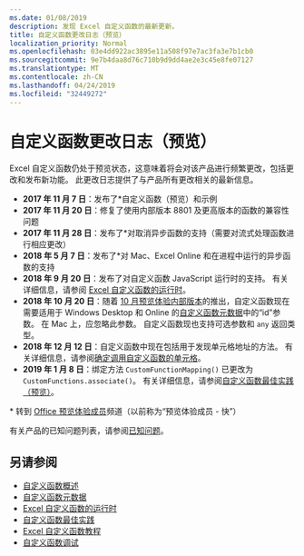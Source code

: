 ```yaml
---
ms.date: 01/08/2019
description: 发现 Excel 自定义函数的最新更新。
title: 自定义函数更改日志（预览）
localization_priority: Normal
ms.openlocfilehash: 03e4dd922ac3895e11a508f97e7ac3fa3e7b1cb0
ms.sourcegitcommit: 9e7b4daa8d76c710b9d9dd4ae2e3c45e8fe07127
ms.translationtype: MT
ms.contentlocale: zh-CN
ms.lasthandoff: 04/24/2019
ms.locfileid: "32449272"
---
```

# <a name="custom-functions-changelog-preview"></a>自定义函数更改日志（预览）

Excel 自定义函数仍处于预览状态，这意味着将会对该产品进行频繁更改，包括更改和发布新功能。 此更改日志提供了与产品所有更改相关的最新信息。

- **2017 年 11 月 7 日**：发布了*自定义函数（预览）和示例
- **2017 年 11 月 20 日**：修复了使用内部版本 8801 及更高版本的函数的兼容性问题
- **2017 年 11 月 28 日**：发布了*对取消异步函数的支持（需要对流式处理函数进行相应更改）
- **2018 年 5 月 7 日**：发布了*对 Mac、Excel Online 和在进程中运行的异步函数的支持
- **2018 年 9 月 20 日**：发布了对自定义函数 JavaScript 运行时的支持。 有关详细信息，请参阅 [Excel 自定义函数的运行时](custom-functions-runtime.md)。
- **2018 年 10 月 20 日**：随着 [10 月预览体验内部版本](https://support.office.com/en-us/article/what-s-new-for-office-insiders-c152d1e2-96ff-4ce9-8c14-e74e13847a24)的推出，自定义函数现在需要适用于 Windows Desktop 和 Online 的[自定义函数元数据](custom-functions-json.md)中的“id”参数。 在 Mac 上，应忽略此参数。 自定义函数现也支持可选参数和 `any` 返回类型。
- **2018 年 12 月 12 日**：自定义函数中现在包括用于发现单元格地址的方法。 有关详细信息，请参阅[确定调用自定义函数的单元格](custom-functions-overview.md#determine-which-cell-invoked-your-custom-function)。
- **2019 年 1 月 8 日**：绑定方法 `CustomFunctionMapping()` 已更改为 `CustomFunctions.associate()`。 有关详细信息，请参阅[自定义函数最佳实践（预览）](custom-functions-best-practices.md)。

\* 转到 [Office 预览体验成员](https://products.office.com/office-insider)频道（以前称为“预览体验成员 - 快”）

有关产品的已知问题列表，请参阅[已知问题](custom-functions-overview.md#known-issues)。 

## <a name="see-also"></a>另请参阅

* [自定义函数概述](custom-functions-overview.md)
* [自定义函数元数据](custom-functions-json.md)
* [Excel 自定义函数的运行时](custom-functions-runtime.md)
* [自定义函数最佳实践](custom-functions-best-practices.md)
* [Excel 自定义函数教程](../tutorials/excel-tutorial-create-custom-functions.md)
* [自定义函数调试](custom-functions-debugging.md)